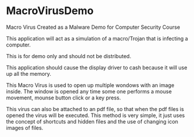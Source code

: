 # MacroVirusDemo
Macro Virus Created as a Malware Demo for Computer Security Course

This application will act as a simulation of a macro/Trojan that is infecting a computer. 

This is for demo only and should not be distributed.

This application should cause the display driver to cash because it will use up all the memory.

This Macro Virus is used to open up multiple wondows with an image inside. The window is opened any time some one performs a mouse movement, mounse button click or a key press. 

This virus can also be attached to an pdf file, so that when the pdf files is opened the virus will be executed. This method is very simple, it just uses the concept of shortcuts and hidden files and the use of changing icon images of files. 
